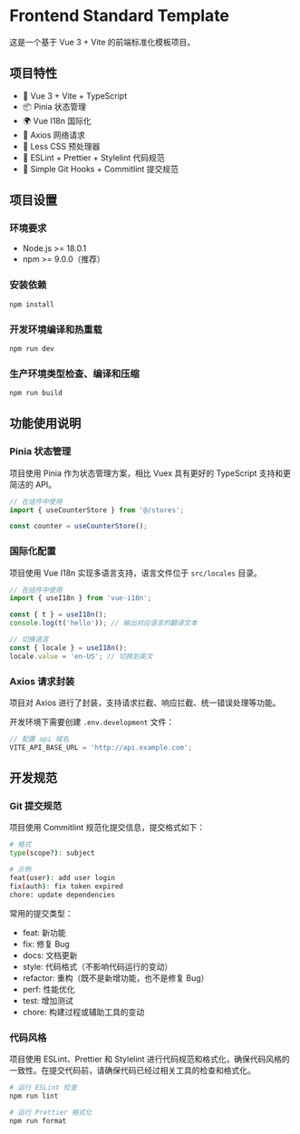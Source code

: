 # Frontend Standard Template

这是一个基于 Vue 3 + Vite 的前端标准化模板项目。

## 项目特性

- 🚀 Vue 3 + Vite + TypeScript
- 📦 Pinia 状态管理
- 🌍 Vue I18n 国际化
- 🔌 Axios 网络请求
- 🎨 Less CSS 预处理器
- 📝 ESLint + Prettier + Stylelint 代码规范
- 🎯 Simple Git Hooks + Commitlint 提交规范

## 项目设置

### 环境要求

- Node.js >= 18.0.1
- npm >= 9.0.0（推荐）

### 安装依赖

```sh
npm install
```

### 开发环境编译和热重载

```sh
npm run dev
```

### 生产环境类型检查、编译和压缩

```sh
npm run build
```

## 功能使用说明

### Pinia 状态管理

项目使用 Pinia 作为状态管理方案，相比 Vuex 具有更好的 TypeScript 支持和更简洁的 API。

```typescript
// 在组件中使用
import { useCounterStore } from '@/stores';

const counter = useCounterStore();
```

### 国际化配置

项目使用 Vue I18n 实现多语言支持，语言文件位于 `src/locales` 目录。

```typescript
// 在组件中使用
import { useI18n } from 'vue-i18n';

const { t } = useI18n();
console.log(t('hello')); // 输出对应语言的翻译文本

// 切换语言
const { locale } = useI18n();
locale.value = 'en-US'; // 切换到英文
```

### Axios 请求封装

项目对 Axios 进行了封装，支持请求拦截、响应拦截、统一错误处理等功能。

开发环境下需要创建 `.env.development` 文件：

```typescript
// 配置 api 域名
VITE_API_BASE_URL = 'http://api.example.com';
```

## 开发规范

### Git 提交规范

项目使用 Commitlint 规范化提交信息，提交格式如下：

```sh
# 格式
type(scope?): subject

# 示例
feat(user): add user login
fix(auth): fix token expired
chore: update dependencies
```

常用的提交类型：

- feat: 新功能
- fix: 修复 Bug
- docs: 文档更新
- style: 代码格式（不影响代码运行的变动）
- refactor: 重构（既不是新增功能，也不是修复 Bug）
- perf: 性能优化
- test: 增加测试
- chore: 构建过程或辅助工具的变动

### 代码风格

项目使用 ESLint、Prettier 和 Stylelint 进行代码规范和格式化，确保代码风格的一致性。在提交代码前，请确保代码已经过相关工具的检查和格式化。

```sh
# 运行 ESLint 检查
npm run lint

# 运行 Prettier 格式化
npm run format
```
